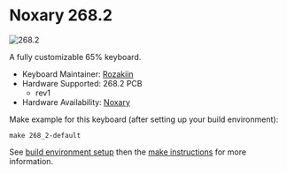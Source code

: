 # Noxary 268.2

![268.2](https://www.keebtalk.com/uploads/db8059/original/2X/6/65b93c83cadd98bbf8e3b1d739621d54b682609a.jpg)

A fully customizable 65% keyboard.

* Keyboard Maintainer: [Rozakiin](https://github.com/rozakiin)
* Hardware Supported: 268.2 PCB
  * rev1 
* Hardware Availability: [Noxary](https://shop.noxary.co/collections/268-2/products/noxary-268-2-polycarbonate)

Make example for this keyboard (after setting up your build environment):

    make 268_2-default

See [build environment setup](https://docs.qmk.fm/build_environment_setup.html) then the [make instructions](https://docs.qmk.fm/make_instructions.html) for more information.
